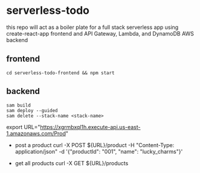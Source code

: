 # serverless-todo
this repo will act as a boiler plate for a full stack serverless app using create-react-app frontend and API Gateway, Lambda, and DynamoDB AWS backend


## frontend 
```
cd serverless-todo-frontend && npm start
```


## backend 
```
sam build
sam deploy --guided
sam delete --stack-name <stack-name>
```



export URL="https://xgrmbxql1h.execute-api.us-east-1.amazonaws.com/Prod"

* post a product 
curl -X POST ${URL}/product -H "Content-Type: application/json" -d '{"productId": "001", "name": "lucky_charms"}'  


* get all products 
curl -X GET ${URL}/products    
